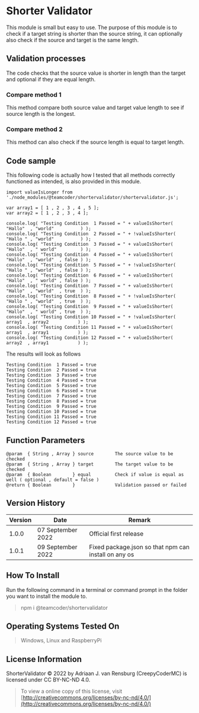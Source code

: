 # Shorter Validator
This module is small but easy to use. The purpose of this module is to check if a target string is shorter than the source string, it can optionally also check if the source and target is the same length.
## Validation processes
The code checks that the source value is shorter in length than the target and optional if they are equal length.
### Compare method 1
This method compare both source value and target value length to see if source length is the longest.
### Compare method 2
This method can also check if the source length is equal to target length.
## Code sample
This following code is actually how I tested that all methods correctly functioned as intended, is also provided in this module.
```
import valueIsLonger from './node_modules/@teamcoder/shortervalidator/shortervalidator.js';

var array1 = [ 1 , 2 , 3 , 4 , 5 ];
var array2 = [ 1 , 2 , 3 , 4 ];

console.log( "Testing Condition  1 Passed = " + valueIsShorter(  "Hallo"  , "world"          ) );
console.log( "Testing Condition  2 Passed = " + !valueIsShorter( "Hallo " , "world"          ) );
console.log( "Testing Condition  3 Passed = " + valueIsShorter(  "Hallo"  , " world"         ) );
console.log( "Testing Condition  4 Passed = " + valueIsShorter(  "Hallo"  , "world"  , false ) );
console.log( "Testing Condition  5 Passed = " + !valueIsShorter( "Hallo " , "world"  , false ) );
console.log( "Testing Condition  6 Passed = " + valueIsShorter(  "Hallo"  , " world" , false ) );
console.log( "Testing Condition  7 Passed = " + valueIsShorter(  "Hallo"  , "world"  , true  ) );
console.log( "Testing Condition  8 Passed = " + !valueIsShorter( "Hallo " , "world"  , true  ) );
console.log( "Testing Condition  9 Passed = " + valueIsShorter(  "Hallo"  , " world" , true  ) );
console.log( "Testing Condition 10 Passed = " + !valueIsShorter(  array1  , array2           ) );
console.log( "Testing Condition 11 Passed = " + valueIsShorter(   array1  , array1           ) );
console.log( "Testing Condition 12 Passed = " + valueIsShorter(   array2  , array1           ) );
```
The results will look as follows
```
Testing Condition  1 Passed = true
Testing Condition  2 Passed = true
Testing Condition  3 Passed = true
Testing Condition  4 Passed = true
Testing Condition  5 Passed = true
Testing Condition  6 Passed = true
Testing Condition  7 Passed = true
Testing Condition  8 Passed = true
Testing Condition  9 Passed = true
Testing Condition 10 Passed = true
Testing Condition 11 Passed = true
Testing Condition 12 Passed = true
```
## Function Parameters
```
@param  { String , Array } source        The source value to be checked
@param  { String , Array } target        The target value to be checked
@param  { Boolean        } equal         Check if value is equal as well ( optional , default = false )
@return { Boolean        }               Validation passed or failed
```
## Version History
| Version  | Date                   | Remark                                                |
|----------|------------------------|-------------------------------------------------------|
| 1.0.0    | 07 September 2022      | Official first release                                |
| 1.0.1    | 09 September 2022      | Fixed package.json so that npm can install on any os  |
## How To Install
Run the following command in a terminal or command prompt in the folder you want to install the module to.
> npm i @teamcoder/shortervalidator
## Operating Systems Tested On
>Windows, Linux and RaspberryPi
## License Information
ShorterValidator © 2022 by Adriaan J. van Rensburg (CreepyCoderMC) is licensed under CC BY-NC-ND 4.0.
> To view a online copy of this license, visit [http://creativecommons.org/licenses/by-nc-nd/4.0/](http://creativecommons.org/licenses/by-nc-nd/4.0/)